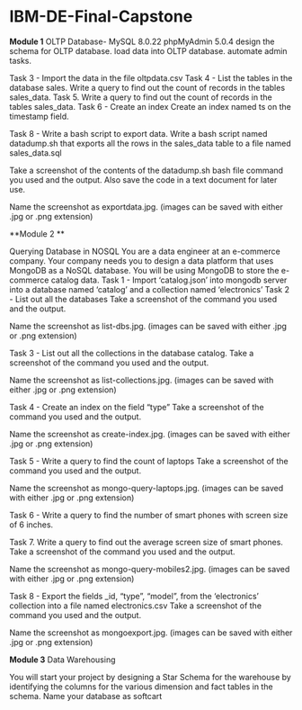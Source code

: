 # IBM-DE-Final-Capstone
**Module 1**
OLTP Database- MySQL 8.0.22
phpMyAdmin 5.0.4 
design the schema for OLTP database.
load data into OLTP database.
automate admin tasks.


Task 3 - Import the data in the file oltpdata.csv
Task 4 - List the tables in the database sales.
Write a query to find out the count of records in the tables sales_data.
Task 5. Write a query to find out the count of records in the tables sales_data.
Task 6 - Create an index
Create an index named ts on the timestamp field.

Task 8 - Write a bash script to export data.
Write a bash script named datadump.sh that exports all the rows in the sales_data table to a file named sales_data.sql

Take a screenshot of the contents of the datadump.sh bash file command you used and the output. Also save the code in a text document for later use.

Name the screenshot as exportdata.jpg. (images can be saved with either .jpg or .png extension)


**Module 2 **

Querying Database in NOSQL
You are a data engineer at an e-commerce company. Your company needs you to design a data platform that uses MongoDB as a NoSQL database. You will be using MongoDB to store the e-commerce catalog data.
Task 1 - Import ‘catalog.json’ into mongodb server into a database named ‘catalog’ and a collection named ‘electronics’
Task 2 - List out all the databases
Take a screenshot of the command you used and the output.

Name the screenshot as list-dbs.jpg. (images can be saved with either .jpg or .png extension)

Task 3 - List out all the collections in the database catalog.
Take a screenshot of the command you used and the output.

Name the screenshot as list-collections.jpg. (images can be saved with either .jpg or .png extension)

Task 4 - Create an index on the field “type”
Take a screenshot of the command you used and the output.

Name the screenshot as create-index.jpg. (images can be saved with either .jpg or .png extension)

Task 5 - Write a query to find the count of laptops
Take a screenshot of the command you used and the output.

Name the screenshot as mongo-query-laptops.jpg. (images can be saved with either .jpg or .png extension)

Task 6 - Write a query to find the number of smart phones with screen size of 6 inches.

Task 7. Write a query to find out the average screen size of smart phones.
Take a screenshot of the command you used and the output.

Name the screenshot as mongo-query-mobiles2.jpg. (images can be saved with either .jpg or .png extension)

Task 8 - Export the fields _id, “type”, “model”, from the ‘electronics’ collection into a file named electronics.csv
Take a screenshot of the command you used and the output.

Name the screenshot as mongoexport.jpg. (images can be saved with either .jpg or .png extension)

**Module 3**
Data Warehousing 

You will start your project by designing a Star Schema for the warehouse by identifying the columns for the various dimension and fact tables in the schema. Name your database as softcart


